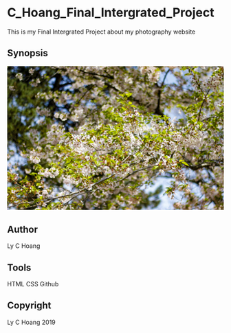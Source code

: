 # C_Hoang_Final_Intergrated_Project

This is my Final Intergrated Project about my photography website

## Synopsis

![Lee Studio](background.JPG "Final Intergrated Project")

## Author

Ly C Hoang

## Tools

HTML
CSS
Github

## Copyright

Ly C Hoang 2019
